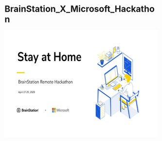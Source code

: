 # BrainStation_X_Microsoft_Hackathon

<p align="center">
 <img src="Microsoft%20Hackathon%20Kick%20off%20Slide.jpg" width="600" height="350">
</p> <br>
